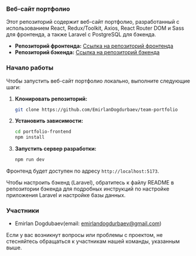 ### Веб-сайт портфолио

Этот репозиторий содержит веб-сайт портфолио, разработанный с использованием React, Redux/Toolkit, Axios, React Router DOM и Sass для фронтенда, а также Laravel с PostgreSQL для бэкенда.

- **Репозиторий фронтенда:** [Ссылка на репозиторий фронтенда](https://github.com/EmirlanDogdurbaev/team-portfolio)
- **Репозиторий бэкенда:** [Ссылка на репозиторий бэкенда](https://github.com/EmirlanDogdurbaev/portfolio-laravel-backend)

### Начало работы

Чтобы запустить веб-сайт портфолио локально, выполните следующие шаги:

1. **Клонировать репозиторий:**
   ```bash
   git clone https://github.com/EmirlanDogdurbaev/team-portfolio
   ```

2. **Установить зависимости:**
   ```bash
   cd portfolio-frontend
   npm install
   ```

3. **Запустить сервер разработки:**
   ```bash
   npm run dev
   ```

Фронтенд будет доступен по адресу `http://localhost:5173`.

Чтобы настроить бэкенд (Laravel), обратитесь к файлу README в репозитории бэкенда для подробных инструкций по настройке приложения Laravel и настройке базы данных.

### Участники

- Emirlan Dogdubaev(email: emirlandogdurbaev@gmail.com)

Если у вас возникнут вопросы или проблемы с проектом, не стесняйтесь обращаться к участникам нашей команды, указанным выше.

